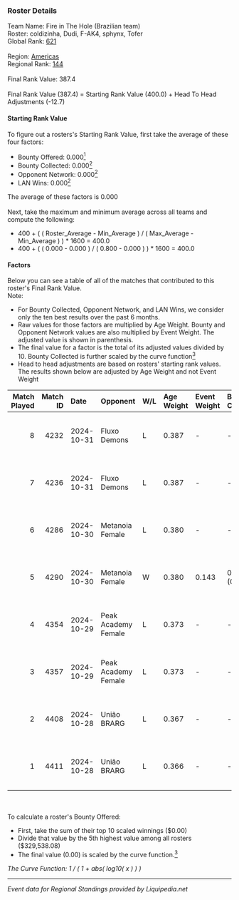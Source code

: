 ### Roster Details<br />
Team Name: Fire in The Hole (Brazilian team)<br />
Roster: coldizinha, Dudi, F-AK4, sphynx, Tofer<br />
Global Rank: [621](../standings_global.md)<br />
<br />
Region: [Americas]( ../standings_americas.md)<br />
Regional Rank: [144]( ../standings_americas.md)<br />
<br />
Final Rank Value:  387.4<br />
<br />
Final Rank Value (387.4) = Starting Rank Value (400.0) + Head To Head Adjustments (-12.7)<br />

#### Starting Rank Value<br />
To figure out a rosters's Starting Rank Value, first take the average of these four factors:<br />
- Bounty Offered: 0.000[<sup>1</sup>](#table2)
- Bounty Collected: 0.000[<sup>2</sup>](#table1)
- Opponent Network: 0.000[<sup>2</sup>](#table1)
- LAN Wins: 0.000[<sup>2</sup>](#table1)

The average of these factors is 0.000<br />
<br />
Next, take the maximum and minimum average across all teams and compute the following:<br />
- 400 + ( ( Roster_Average - Min_Average ) / ( Max_Average - Min_Average ) ) * 1600 = 400.0
- 400 + ( ( 0.000 - 0.000 ) / ( 0.800 - 0.000 ) ) * 1600 = 400.0


#### Factors<br />
Below you can see a table of all of the matches that contributed to this roster's Final Rank Value.<br />
Note:<br />

- For Bounty Collected, Opponent Network, and LAN Wins, we consider only the ten best results over the past 6 months.
- Raw values for those factors are multiplied by Age Weight. Bounty and Opponent Network values are also multiplied by Event Weight. The adjusted value is shown in parenthesis.
- The final value for a factor is the total of its adjusted values divided by 10. Bounty Collected is further scaled by the curve function[<sup>3</sup>](#curveFunction)
- Head to head adjustments are based on rosters' starting rank values. The results shown below are adjusted by Age Weight and not Event Weight
<span id="table1"></span><br />


| Match Played | Match ID | Date       | Opponent            | W/L | Age Weight | Event Weight | Bounty Collected | Opponent Network | LAN Wins  | H2H Adj. | Roster                                 |
| -: | -: | :- | :- | :- | :- | :- | :- | :- | :- | -: | :- |
|            8 |     4232 | 2024-10-31 | Fluxo Demons        | L   | 0.387      | -            | -                | -                | -         |    -1.19 | coldizinha, Dudi, F-AK4, sphynx, Tofer |
|            7 |     4236 | 2024-10-31 | Fluxo Demons        | L   | 0.387      | -            | -                | -                | -         |    -1.21 | coldizinha, Dudi, F-AK4, sphynx, Tofer |
|            6 |     4286 | 2024-10-30 | Metanoia Female     | L   | 0.380      | -            | -                | -                | -         |    -5.98 | coldizinha, Dudi, F-AK4, sphynx, Tofer |
|            5 |     4290 | 2024-10-30 | Metanoia Female     | W   | 0.380      | 0.143        | 0.000 (0.000)    | 0.018 (0.001)    | 0 (0.000) |     6.11 | coldizinha, Dudi, F-AK4, sphynx, Tofer |
|            4 |     4354 | 2024-10-29 | Peak Academy Female | L   | 0.373      | -            | -                | -                | -         |    -2.62 | coldizinha, Dudi, F-AK4, sphynx, Tofer |
|            3 |     4357 | 2024-10-29 | Peak Academy Female | L   | 0.373      | -            | -                | -                | -         |    -2.68 | coldizinha, Dudi, F-AK4, sphynx, Tofer |
|            2 |     4408 | 2024-10-28 | União BRARG         | L   | 0.367      | -            | -                | -                | -         |    -2.51 | coldizinha, Dudi, F-AK4, sphynx, Tofer |
|            1 |     4411 | 2024-10-28 | União BRARG         | L   | 0.366      | -            | -                | -                | -         |    -2.56 | coldizinha, Dudi, F-AK4, sphynx, Tofer |

<br />
<span id="table2"></span><br />
To calculate a roster's Bounty Offered:<br />

- First, take the sum of their top 10 scaled winnings ($0.00)
- Divide that value by the 5th highest value among all rosters ($329,538.08)
- The final value (0.00) is scaled by the curve function.[<sup>3</sup>](#curveFunction)

<span id="curveFunction"></span>_The Curve Function: 1 / ( 1 + abs( log10( x ) ) )_<br />

---
_Event data for Regional Standings provided by Liquipedia.net_<br />
